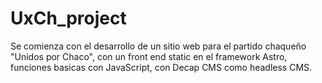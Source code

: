 # UxCh_project
Se comienza con el desarrollo de un sitio web para el partido chaqueño "Unidos por Chaco", con un front end static en el framework Astro, funciones basicas con JavaScript, con Decap CMS como headless CMS.
